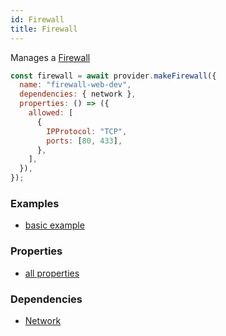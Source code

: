 ```yaml
---
id: Firewall
title: Firewall
---
```


Manages a [Firewall](https://cloud.google.com/vpc/docs/firewalls)

```js
const firewall = await provider.makeFirewall({
  name: "firewall-web-dev",
  dependencies: { network },
  properties: () => ({
    allowed: [
      {
        IPProtocol: "TCP",
        ports: [80, 433],
      },
    ],
  }),
});
```

### Examples

- [basic example](https://github.com/FredericHeem/grucloud/blob/master/examples/google/iac.js)

### Properties

- [all properties](https://cloud.google.com/compute/docs/reference/rest/v1/firewalls/insert)

### Dependencies

- [Network](./Network)

